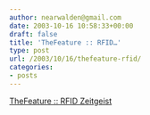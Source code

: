 ```yaml
---
author: nearwalden@gmail.com
date: 2003-10-16 10:58:33+00:00
draft: false
title: 'TheFeature :: RFID…'
type: post
url: /2003/10/16/thefeature-rfid/
categories:
- posts
---
```


[TheFeature :: RFID Zeitgeist](//www.thefeature.com/article?articleid=100132')



